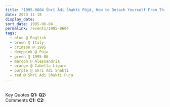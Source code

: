 ```yaml
---
title: "1995-0604 Śhrī Ādi Śhakti Pūjā, How to Detach Yourself From This Idea of Money Orientation (Thinking about Money, Saving Money, These Things Are Absolutely Against Sahaja Yoga), Hangar, Cabella Ligure, Alessandria, Italy"
date: 2023-11-18
display_date: 
sort_date: 1995-06-04
permalink: /events/1995-0604
tags:
  - blue @ English
  - brown @ Italy
  - crimson @ 1995
  - deeppink @ Puja
  - green @ 1995-06
  - maroon @ Alessandria
  - orange @ Cabella Ligure
  - purple @ Shri Adi Shakti
  - red @ Shri Adi Shakti Puja 
---
```


<br>

<wave-list>
  <list-title color="DarkSeaGreen" width="55">Key Quotes</list-title>
  <list-item color="BlanchedAlmond" width="280"><b>Q1:</b> <i></i></list-item>
  <list-item color="Lavender" width="280"><b>Q2:</b> <i></i></list-item>
</wave-list>

<br>

<wave-list>
  <list-title color="DarkSeaGreen" width="55">Comments</list-title>
  <list-item color="BlanchedAlmond" width="280"><b>C1:</b> <i></i></list-item>
  <list-item color="Lavender" width="280"><b>C2:</b> <i></i></list-item>
</wave-list>